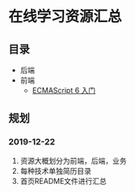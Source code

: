 # 在线学习资源汇总

## 目录
- 后端
- 前端
    - [ECMAScript 6 入门](https://es6.ruanyifeng.com/)

## 规划

### 2019-12-22
1. 资源大概划分为前端，后端，业务
2. 每种技术单独简历目录
3. 首页README文件进行汇总

